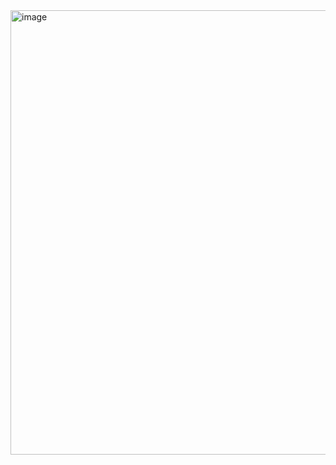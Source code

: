 <img width="1291" height="711" alt="image" src="https://github.com/user-attachments/assets/790a153b-138d-4bb7-80ad-feabc5fbb927" />
